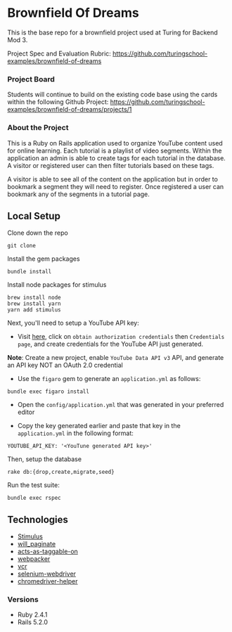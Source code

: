 # Brownfield Of Dreams

This is the base repo for a brownfield project used at Turing for Backend Mod 3.

Project Spec and Evaluation Rubric: https://github.com/turingschool-examples/brownfield-of-dreams

### Project Board

Students will continue to build on the existing code base using the cards within the following Github Project: https://github.com/turingschool-examples/brownfield-of-dreams/projects/1

### About the Project

This is a Ruby on Rails application used to organize YouTube content used for online learning. Each tutorial is a playlist of video segments. Within the application an admin is able to create tags for each tutorial in the database. A visitor or registered user can then filter tutorials based on these tags.

A visitor is able to see all of the content on the application but in order to bookmark a segment they will need to register. Once registered a user can bookmark any of the segments in a tutorial page.

## Local Setup


Clone down the repo
```
git clone
```

Install the gem packages
```
bundle install
```

Install node packages for stimulus
```
brew install node
brew install yarn
yarn add stimulus
```

Next, you'll need to setup a YouTube API key:

 * Visit [here](https://developers.google.com/youtube/v3/getting-started), click on `obtain authorization credentials` then `Credentials page`, and create credentials for the YouTube API just generated. 
 
  **Note**: Create a new project, enable `YouTube Data API v3` API, and generate an API key NOT an OAuth 2.0 credential

 * Use the `figaro` gem to generate an `application.yml` as follows:
 ```
 bundle exec figaro install
 ```
 * Open the `config/application.yml` that was generated in your preferred editor
 
 * Copy the key generated earlier and paste that key in the `application.yml` in the following format:
 ```
 YOUTUBE_API_KEY: '<YouTune generated API key>'
 ```

Then, setup the database
```
rake db:{drop,create,migrate,seed}
```

Run the test suite:
```
bundle exec rspec
```

## Technologies
* [Stimulus](https://github.com/stimulusjs/stimulus)
* [will_paginate](https://github.com/mislav/will_paginate)
* [acts-as-taggable-on](https://github.com/mbleigh/acts-as-taggable-on)
* [webpacker](https://github.com/rails/webpacker)
* [vcr](https://github.com/vcr/vcr)
* [selenium-webdriver](https://www.seleniumhq.org/docs/03_webdriver.jsp)
* [chromedriver-helper](http://chromedriver.chromium.org/)

### Versions
* Ruby 2.4.1
* Rails 5.2.0
